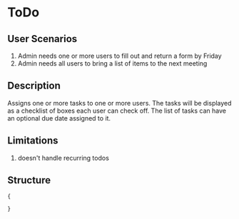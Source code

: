 ToDo
====

User Scenarios
--------------
1. Admin needs one or more users to fill out and return a form by Friday
2. Admin needs all users to bring a list of items to the next meeting

Description
-----------
Assigns one or more tasks to one or more users. 
The tasks will be displayed as a checklist of boxes each user can check off. 
The list of tasks can have an optional due date assigned to it.

Limitations
-----------
1. doesn't handle recurring todos

Structure
---------
```
{

}
```
